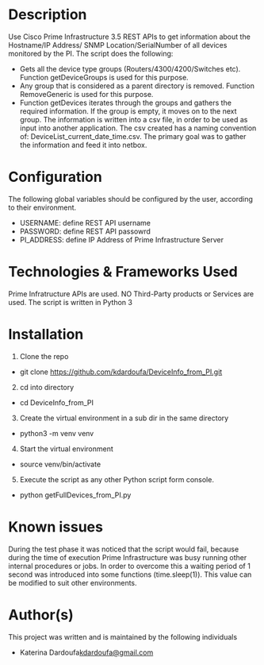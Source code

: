 # Description 

Use Cisco Prime Infrastructure 3.5 REST APIs to get information about the Hostname/IP Address/ SNMP Location/SerialNumber of all devices monitored by the PI. The script does the following:
-	Gets all the device type groups (Routers/4300/4200/Switches etc). Function getDeviceGroups is used for this purpose.
-	Any group that is considered as a parent directory is removed. Function RemoveGeneric is used for this purpose.
-	Function getDevices iterates through the groups and gathers the required information. If the group is empty, it moves on to the next group.
The information is written into a csv file, in order to be used as input into another application. The csv created has a naming convention of:
DeviceList_current_date_time.csv. 
The primary goal was to gather the information and feed it into netbox.

# Configuration
The following global variables should be configured by the user, according to their environment.
- USERNAME: define REST API username
- PASSWORD: define REST API passowrd
- PI_ADDRESS: define IP Address of Prime Infrastructure Server

# Technologies & Frameworks Used
Prime Infratructure APIs are used.
NO Third-Party products or Services are used.
The script is written in Python 3

# Installation
1.	Clone the repo
 - git clone https://github.com/kdardoufa/DeviceInfo_from_PI.git

2.	cd into directory
 - cd DeviceInfo_from_PI

3.	Create the virtual environment in a sub dir in the same directory
 - python3 -m venv venv

4.	Start the virtual environment
 - source venv/bin/activate

5.	Execute the script as any other Python script form console. 
 - python getFullDevices_from_PI.py

# Known issues
During the test phase it was noticed that the script would fail, because during the time of execution Prime Infrastructure was busy running other internal procedures or jobs. In order to overcome this a waiting period of 1 second was introduced into some functions (time.sleep(1)). This value can be modified to suit other environments.

# Author(s)
This project was written and is maintained by the following individuals
- Katerina Dardoufa<kdardoufa@gmail.com>



